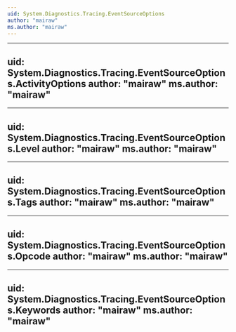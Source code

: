 ```yaml
---
uid: System.Diagnostics.Tracing.EventSourceOptions
author: "mairaw"
ms.author: "mairaw"
---
```


---
uid: System.Diagnostics.Tracing.EventSourceOptions.ActivityOptions
author: "mairaw"
ms.author: "mairaw"
---

---
uid: System.Diagnostics.Tracing.EventSourceOptions.Level
author: "mairaw"
ms.author: "mairaw"
---

---
uid: System.Diagnostics.Tracing.EventSourceOptions.Tags
author: "mairaw"
ms.author: "mairaw"
---

---
uid: System.Diagnostics.Tracing.EventSourceOptions.Opcode
author: "mairaw"
ms.author: "mairaw"
---

---
uid: System.Diagnostics.Tracing.EventSourceOptions.Keywords
author: "mairaw"
ms.author: "mairaw"
---

